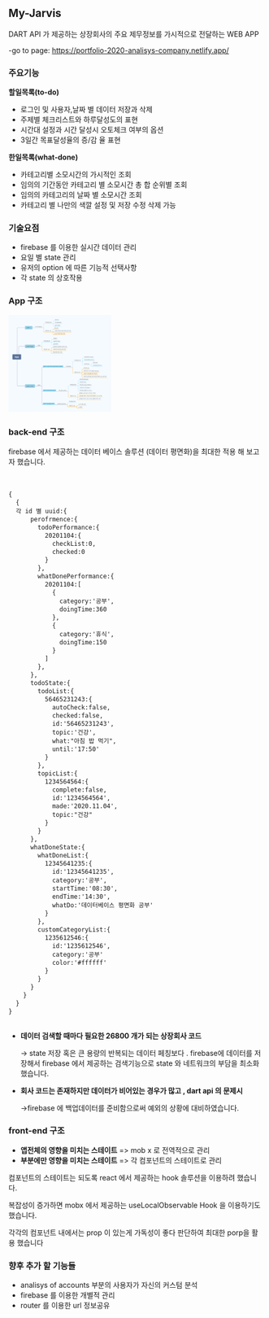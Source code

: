 
## My-Jarvis

DART API 가 제공하는 상장회사의 주요 제무정보를 가시적으로 전달하는 WEB APP

-go to page: <https://portfolio-2020-analisys-company.netlify.app/>

### 주요기능

**할일목록(to-do)**   

- 로그인 및 사용자,날짜 별 데이터 저장과 삭제
- 주제별 체크리스트와 하루달성도의 표현
- 시간대 설정과 시간 달성시 오토체크 여부의 옵션
- 3일간 목표달성율의 증/감 율 표현

**한일목록(what-done)**   

- 카테고리별 소모시간의 가시적인 조회
- 임의의 기간동안 카테고리 별 소모시간 총 합 순위별  조회
- 임의의 카테고리의 날짜 별 소모시간 조회
- 카테고리 별 나만의 색깔 설정 및 저장 수정 삭제 가능

### 기술요점

- firebase 를 이용한 실시간 데이터 관리
- 요일 별 state 관리 
- 유저의 option 에 따른 기능적 선택사항
- 각 state 의 상호작용 

### App 구조

<img src="/App.png" width="40%" height="30%" title="앱 구조" alt="앱 구조"></img>

### back-end 구조

firebase 에서 제공하는 데이터 베이스 솔루션 (데이터 평면화)을 최대한 적용 해 보고자 했습니다. 

<pre>
<code>

{
  {
  각 id 별 uuid:{
      perofrmence:{
        todoPerformance:{
          20201104:{
            checkList:0,
            checked:0
          }
        },
        whatDonePerformance:{
          20201104:[
            {
              category:'공부',
              doingTime:360
            },
            {
              category:'휴식',
              doingTime:150
            }
          ]
        },
      },
      todoState:{
        todoList:{
          56465231243:{
            autoCheck:false,
            checked:false,
            id:'56465231243',
            topic:'건강',
            what:"아침 밥 먹기",
            until:'17:50'
          }
        },
        topicList:{
          1234564564:{
            complete:false,
            id:'1234564564',
            made:'2020.11.04',
            topic:"건강"
          }
        }
      },
      whatDoneState:{
        whatDoneList:{
          12345641235:{
            id:'12345641235',
            category:'공부',
            startTime:'08:30',
            endTime:'14:30',
            whatDo:'데이터베이스 평면화 공부'
          }
        },
        customCategoryList:{
          1235612546:{
            id:'1235612546',
            category:'공부'
            color:'#ffffff'
          }
        }
      }
    }
  }
}
</code>
</pre>

- **데이터 검색할 때마다 필요한 26800 개가 되는 상장회사 코드**

  -> state 저장 혹은 큰 용량의 반복되는 데이터 페칭보다 . firebase에 데이터를 저장해서 firebase 에서 제공하는 검색기능으로 state 와 네트워크의 부담을 최소화했습니다.

- **회사 코드는 존재하지만 데이터가 비어있는 경우가 많고 , dart api 의 문제시**

  ->firebase 에 백업데이터를 준비함으로써 예외의 상황에 대비하였습니다.

### front-end 구조

- **앱전체의 영향을 미치는 스테이트**
  => mob x 로 전역적으로 관리
- **부분에만 영향을 미치는 스테이트**
  => 각 컴포넌트의 스테이트로 관리

컴포넌트의 스테이트는 되도록 react 에서 제공하는 hook 솔루션을 이용하려 했습니다.

복잡성이 증가하면 mobx 에서 제공하는 useLocalObservable Hook 을 이용하기도 했습니다.

각각의 컴포넌트 내에서는 prop 이 있는게 가독성이 좋다 판단하여 최대한 porp을 활용 했습니다

### 향후 추가 할 기능들

- analisys of accounts 부분의 사용자가 자신의 커스텀 분석
- firebase 를 이용한 개별적 관리
- router 를 이용한 url 정보공유

